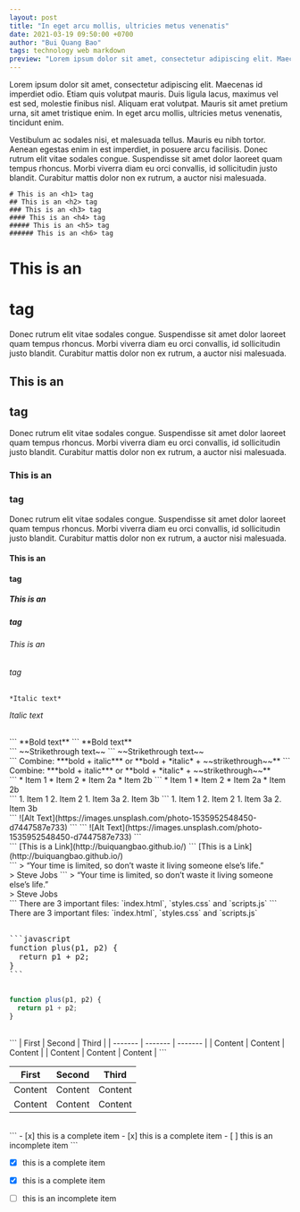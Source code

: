 ```yaml
---
layout: post
title: "In eget arcu mollis, ultricies metus venenatis"
date: 2021-03-19 09:50:00 +0700
author: "Bui Quang Bao"
tags: technology web markdown
preview: "Lorem ipsum dolor sit amet, consectetur adipiscing elit. Maecenas id imperdiet odio. Etiam quis volutpat mauris. Duis ligula lacus, maximus vel est sed, molestie finibus nisl. Aliquam erat volutpat. Mauris sit amet pretium urna, sit amet tristique enim. In eget arcu mollis, ultricies metus venenatis, tincidunt enim."
---
```


Lorem ipsum dolor sit amet, consectetur adipiscing elit. Maecenas id imperdiet odio. Etiam quis volutpat mauris. Duis ligula lacus, maximus vel est sed, molestie finibus nisl. Aliquam erat volutpat. Mauris sit amet pretium urna, sit amet tristique enim. In eget arcu mollis, ultricies metus venenatis, tincidunt enim.

Vestibulum ac sodales nisi, et malesuada tellus. Mauris eu nibh tortor. Aenean egestas enim in est imperdiet, in posuere arcu facilisis. Donec rutrum elit vitae sodales congue. Suspendisse sit amet dolor laoreet quam tempus rhoncus. Morbi viverra diam eu orci convallis, id sollicitudin justo blandit. Curabitur mattis dolor non ex rutrum, a auctor nisi malesuada.

```
# This is an <h1> tag
## This is an <h2> tag
### This is an <h3> tag
#### This is an <h4> tag
##### This is an <h5> tag
###### This is an <h6> tag
```

# This is an <h1> tag
Donec rutrum elit vitae sodales congue. Suspendisse sit amet dolor laoreet quam tempus rhoncus. Morbi viverra diam eu orci convallis, id sollicitudin justo blandit. Curabitur mattis dolor non ex rutrum, a auctor nisi malesuada.
## This is an <h2> tag
Donec rutrum elit vitae sodales congue. Suspendisse sit amet dolor laoreet quam tempus rhoncus. Morbi viverra diam eu orci convallis, id sollicitudin justo blandit. Curabitur mattis dolor non ex rutrum, a auctor nisi malesuada.
### This is an <h3> tag
Donec rutrum elit vitae sodales congue. Suspendisse sit amet dolor laoreet quam tempus rhoncus. Morbi viverra diam eu orci convallis, id sollicitudin justo blandit. Curabitur mattis dolor non ex rutrum, a auctor nisi malesuada.
#### This is an <h4> tag
##### This is an <h5> tag
###### This is an <h6> tag


```
*Italic text*
```
*Italic text*

<br>
```
**Bold text**
```
**Bold text**

<br>
```
~~Strikethrough text~~
```
~~Strikethrough text~~

<br>
```
Combine: ***bold + italic*** or **bold + *italic* + ~~strikethrough~~**
```
Combine: ***bold + italic*** or **bold + *italic* + ~~strikethrough~~**

<br>
```
* Item 1
* Item 2
  * Item 2a
  * Item 2b
```
* Item 1
* Item 2
  * Item 2a
  * Item 2b

<br>
```
1. Item 1
2. Item 2
   1. Item 3a
   2. Item 3b
```
1. Item 1
2. Item 2
   1. Item 3a
   2. Item 3b

<br>
```
![Alt Text](https://images.unsplash.com/photo-1535952548450-d7447587e733)
```
```
![Alt Text](https://images.unsplash.com/photo-1535952548450-d7447587e733)
```

<br>
```
[This is a Link](http://buiquangbao.github.io/)
```
[This is a Link](http://buiquangbao.github.io/)

<br>
```
> “Your time is limited, so don’t waste it living someone else’s life.”<br>
> Steve Jobs
```
> “Your time is limited, so don’t waste it living someone else’s life.”<br>
> Steve Jobs

<br>
```
There are 3 important files: `index.html`, `styles.css` and `scripts.js`
```
There are 3 important files: `index.html`, `styles.css` and `scripts.js`

<br>
<div class="highlighter-rouge">
<pre>
<div class="highlight">
```javascript
function plus(p1, p2) {
  return p1 + p2;
}
```
</div>
</pre>
</div>

```javascript
function plus(p1, p2) {
  return p1 + p2;
}
```

<br>
```
| First   | Second  | Third   |
| ------- | ------- | ------- |
| Content | Content | Content |
| Content | Content | Content |
```

| First   | Second  | Third   |
| ------- | ------- | ------- |
| Content | Content | Content |
| Content | Content | Content |


<br>
```
- [x] this is a complete item
- [x] this is a complete item
- [ ] this is an incomplete item
```

- [x] this is a complete item
- [x] this is a complete item
- [ ] this is an incomplete item


